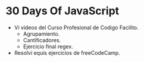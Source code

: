 # 30 Days Of JavaScript

- Vi videos del Curso Profesional de Codigo Facilito.
    - Agrupamiento.
    - Cantificadores.
    - Ejercicio final regex.
- Resolví equis ejercicios de freeCodeCamp.
